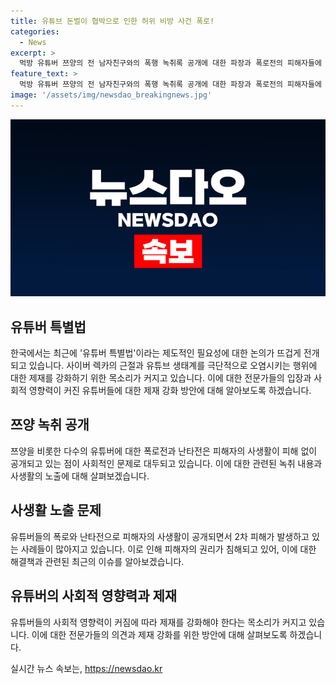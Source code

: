 ```yaml
---
title: 유튜브 돈벌이 협박으로 인한 허위 비방 사건 폭로!
categories:
  - News
excerpt: >
  먹방 유튜버 쯔양의 전 남자친구와의 폭행 녹취록 공개에 대한 파장과 폭로전의 피해자들에 대한 거론이 끊이지 않고 있다. 이를 계기로 유튜브 생태계의 문제에 대한 논의가 거세고 있으며, 사이버 렉카(유튜버 간 폭로전)를 근절하기 위한 특별법의 필요성이 제기되고 있다. 이에 전문가들은 유튜버 특별법의 제정 및 제재 강화를 요구하고 있다. 피해자의 사생활이 공개되는 문제와 익명 유튜버의 법적 대응 어려움도 논의되고 있으며, 유튜브 콘텐츠의 질 저하 시 채널 비공개나 수익 중지를 고려해야 한다는 목소리도 나오고 있다. (총 279자)
feature_text: >
  먹방 유튜버 쯔양의 전 남자친구와의 폭행 녹취록 공개에 대한 파장과 폭로전의 피해자들에 대한 거론이 끊이지 않고 있다. 이를 계기로 유튜브 생태계의 문제에 대한 논의가 거세고 있으며, 사이버 렉카(유튜버 간 폭로전)를 근절하기 위한 특별법의 필요성이 제기되고 있다. 이에 전문가들은 유튜버 특별법의 제정 및 제재 강화를 요구하고 있다. 피해자의 사생활이 공개되는 문제와 익명 유튜버의 법적 대응 어려움도 논의되고 있으며, 유튜브 콘텐츠의 질 저하 시 채널 비공개나 수익 중지를 고려해야 한다는 목소리도 나오고 있다. (총 279자)
image: '/assets/img/newsdao_breakingnews.jpg'
---
```


<p><img src="/assets/img/newsdao_breakingnews.jpg" alt="bookingtag 속보" /></p>

<h2 data-ke-size="size26">유튜버 특별법</h2>

<p data-ke-size="size16">한국에서는 최근에 '유튜버 특별법'이라는 제도적인 필요성에 대한 논의가 뜨겁게 전개되고 있습니다. 사이버 렉카의 근절과 유튜브 생태계를 극단적으로 오염시키는 행위에 대한 제재를 강화하기 위한 목소리가 커지고 있습니다. 이에 대한 전문가들의 입장과 사회적 영향력이 커진 유튜버들에 대한 제재 강화 방안에 대해 알아보도록 하겠습니다.</p>

<h2 data-ke-size="size26">쯔양 녹취 공개</h2>

<p data-ke-size="size16">쯔양을 비롯한 다수의 유튜버에 대한 폭로전과 난타전은 피해자의 사생활이 피해 없이 공개되고 있는 점이 사회적인 문제로 대두되고 있습니다. 이에 대한 관련된 녹취 내용과 사생활의 노출에 대해 살펴보겠습니다.</p>

<h2 data-ke-size="size26">사생활 노출 문제</h2>

<p data-ke-size="size16">유튜버들의 폭로와 난타전으로 피해자의 사생활이 공개되면서 2차 피해가 발생하고 있는 사례들이 많아지고 있습니다. 이로 인해 피해자의 권리가 침해되고 있어, 이에 대한 해결책과 관련된 최근의 이슈를 알아보겠습니다.</p>

<h2 data-ke-size="size26">유튜버의 사회적 영향력과 제재</h2>

<p data-ke-size="size16">유튜버들의 사회적 영향력이 커짐에 따라 제재를 강화해야 한다는 목소리가 커지고 있습니다. 이에 대한 전문가들의 의견과 제재 강화를 위한 방안에 대해 살펴보도록 하겠습니다.</p>
실시간 뉴스 속보는, <a href="https://newsdao.kr" rel="dofollow">https://newsdao.kr</a>


